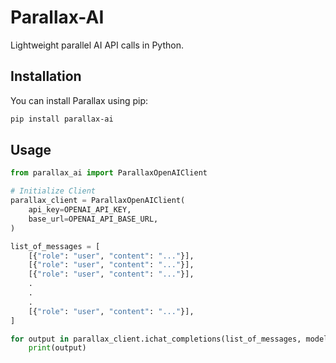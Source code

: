 # Parallax-AI

Lightweight parallel AI API calls in Python.

## Installation

You can install Parallax using pip:

```bash
pip install parallax-ai
```

## Usage

```python
from parallax_ai import ParallaxOpenAIClient

# Initialize Client
parallax_client = ParallaxOpenAIClient(
    api_key=OPENAI_API_KEY,
    base_url=OPENAI_API_BASE_URL,
)

list_of_messages = [
    [{"role": "user", "content": "..."}],
    [{"role": "user", "content": "..."}],
    [{"role": "user", "content": "..."}],
    .
    .
    .
    [{"role": "user", "content": "..."}],
]

for output in parallax_client.ichat_completions(list_of_messages, model="gpt-3.5-turbo"):
    print(output)
```

